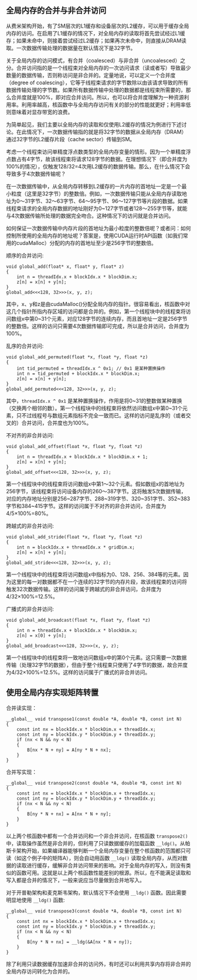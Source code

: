## 全局内存的合并与非合并访问
从费米架构开始，有了SM层次的L1缓存和设备层次的L2缓存，可以用于缓存全局内存的访问。在启用了L1缓存的情况下，对全局内存的读取将首先尝试经过L1缓存；如果未命中，则接着尝试经过L2缓存；如果再次未命中，则直接从DRAM读取。一次数据传输处理的数据量在默认情况下是32字节。

关于全局内存的访问模式，有合并（coalesced）与非合并（uncoalesced）之分。合并访问指的是一个线程束对全局内存的一次访问请求（读或者写）导致最少数量的数据传输，否则称访问是非合并的。定量地说，可以定义一个合并度（degree of coalescing），它等于线程束请求的字节数除以由该请求导致的所有数据传输处理的字节数。如果所有数据传输中处理的数据都是线程束所需要的，那么合并度就是100%，即对应合并访问。所以，也可以将合并度理解为一种资源利用率。利用率越高，核函数中与全局内存访问有关的部分的性能就更好；利用率低则意味着对显存带宽的浪费。

为简单起见，我们主要以全局内存的读取和仅使用L2缓存的情况为例进行下述讨论。在此情况下，一次数据传输指的就是将32字节的数据从全局内存（DRAM）通过32字节的L2缓存片段（cache sector）传输到SM。

考虑一个线程束访问单精度浮点数类型的全局内存变量的情形。因为一个单精度浮点数占有4字节，故该线程束将请求128字节的数据。在理想情况下（即合并度为100%的情况），仅触发128/32=4次用L2缓存的数据传输。那么，在什么情况下会导致多于4次数据传输呢？

在一次数据传输中，从全局内存转移到L2缓存的一片内存的首地址一定是一个最小粒度（这里是32字节）的整数倍。例如，一次数据传输只能从全局内存读取地址为0～31字节、32～63字节、64～95字节、96～127字节等片段的数据。如果线程束请求的全局内存数据的地址刚好为0~127字节或者128～255字节等，就能与4次数据传输所处理的数据完全吻合。这种情况下的访问就是合并访问。

如何保证一次数据传输中内存片段的首地址为最小粒度的整数倍呢？或者问：如何控制所使用的全局内存的地址呢？答案是，使用CUDA运行时API函数（如我们常用的cudaMalloc）分配的内存的首地址至少是256字节的整数倍。

顺序的合并访问:

```
void global_add(float* x, float* y, float* z)
{
    int n = threadIdx.x + blockIdx.x * blockDim.x;
    z[n] = x[n] + y[n];
}
global_add<<<128, 32>>>(x, y, z);
```
其中，x、y和z是由cudaMalloc()分配全局内存的指针。很容易看出，核函数中对这几个指针所指内存区域的访问都是合并的。例如，第一个线程块中的线程束将访问数组x中第0~31个元素，对应128字节的连续内存，而且首地址一定是256字节的整数倍。这样的访问只需要4次数据传输即可完成，所以是合并访问，合并度为100%。


乱序的合并访问:

```
void global_add_permuted(float *x, float *y, float *z)
{
    int tid_permuted = threadIdx.x ^ 0x1; // 0x1 是某种置换操作
    int n = tid_permuted + blockIdx.x * blockDim.x;
    z[n] = x[n] + y[n];
}
global_add_permuted<<<128, 32>>>(x, y, z);
```
其中，`threadIdx.x ^ 0x1` 是某种置换操作，作用是将0~31的整数做某种置换（交换两个相邻的数）。第一个线程块中的线程束将依然访问数组x中第0~31个元素，只不过线程号与数组元素指标不完全一致而已。这样的访问是乱序的（或者交叉的）合并访问，合并度也为100%。

不对齐的非合并访问:
```
void global_add_offset(float *x, float *y, float *z)
{
    int n = threadIdx.x + blockIdx.x * blockDim.x + 1;
    z[n] = x[n] + y[n];
}
global_add_offset<<<128, 32>>>(x, y, z);
```

第一个线程块中的线程束将访问数组x中第1～32个元素。假如数组x的首地址为256字节，该线程束将访问设备内存的260～387字节。这将触发5次数据传输，对应的内存地址分别是256~287字节、288~319字节、320~351字节、352~383字节和384~415字节。这样的访问属于不对齐的非合并访问，合并度为4/5×100%=80%。


跨越式的非合并访问:

```
void global_add_stride(float *x, float *y, float *z)
{
    int n = blockIdx.x + threadIdx.x * gridDim.x;
    z[n] = x[n] + y[n];
}
global_add_stride<<<128, 32>>>(x, y, z);
```

第一个线程块中的线程束将访问数组x中指标为0、128、256、384等的元素。因为这里的每一对数据都不在一个连续的32字节的内存片段，故该线程束的访问将触发32次数据传输。这样的访问属于跨越式的非合并访问，合并度为4/32×100%=12.5%。


广播式的非合并访问:
```
void global_add_broadcast(float *x, float *y, float *z)
{
    int n = threadIdx.x + blockIdx.x * blockDim.x;
    z[n] = x[0] + y[n];
}
global_add_broadcast<<<128, 32>>>(x, y, z);
```

第一个线程块中的线程束将一致地访问数组x中的第0个元素。这只需要一次数据传输（处理32字节的数据），但由于整个线程束只使用了4字节的数据，故合并度为4/32×100%=12.5%。这样的访问属于广播式的非合并访问。


## 使用全局内存实现矩阵转置
合并读实现：
```
__global__ void transpose1(const double *A, double *B, const int N)
{
	const int nx = blockIdx.x * blockDim.x + threadIdx.x;
	const int ny = blockIdx.y * blockDim.y + threadIdx.y;
	if (nx < N && ny < N)
	{
		B[nx * N + ny] = A[ny * N + nx];
	}
}
```

合并写实现：
```
__global__ void transpose2(const double *A, double *B, const int N)
{
	const int nx = blockIdx.x * blockDim.x + threadIdx.x;
	const int ny = blockIdx.y * blockDim.y + threadIdx.y;
	if (nx < N && ny < N)
	{
		B[ny * N + nx] = A[nx * N + ny];
	}
}
```
以上两个核函数中都有一个合并访问和一个非合并访问，在核函数 `transpose2()` 中，读取操作虽然是非合并的，但利用了只读数据缓存的加载函数 `__ldg()`。从帕斯卡架构开始，如果编译器能够判断一个全局内存变量在整个核函数的范围都只可读（如这个例子中的矩阵A），则会自动用函数 `__ldg()` 读取全局内存，从而对数据的读取进行缓存，缓解非合并访问带来的影响。对于全局内存的写入，则没有类似的函数可用。这就是以上两个核函数性能差别的根源。所以，在不能满足读取和写入都是合并的情况下，一般来说应当尽量做到合并地写入。

对于开普勒架构和麦克斯韦架构，默认情况下不会使用 `__ldg()` 函数。因此需要明显地使用 `__ldg()` 函数:
```
__global__ void transpose3(const double *A, double *B, const int N)
{
    const int nx = blockIdx.x * blockDim.x + threadIdx.x;
    const int ny = blockIdx.y * blockDim.y + threadIdx.y;
    if (nx < N && ny < N)
    {
        B[ny * N + nx] = __ldg(&A[nx * N + ny]);
    }
}
```
除了利用只读数据缓存加速非合并的访问外，有时还可以利用共享内存将非合并的全局内存访问转化为合并的。









